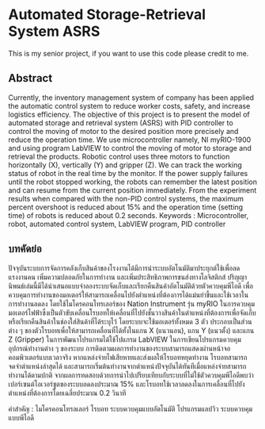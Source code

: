 # Automated Storage-Retrieval System ASRS

This is my senior project, if you want to use this code please credit to me.

## Abstract
  Currently, the inventory management system of company has been applied the
automatic control system to reduce worker costs, safety, and increase logistics efficiency. The
objective of this project is to present the model of automated storage and retrieval system
(ASRS) with PID controller to control the moving of motor to the desired position more
precisely and reduce the operation time. We use microcontroller namely, NI myRIO-1900 and
using program LabVIEW to control the moving of motor to storage and retrieval the products.
Robotic control uses three motors to function horizontally (X), vertically (Y) and gripper (Z).
We can track the working status of robot in the real time by the monitor. If the power supply
failures until the robot stopped working, the robots can remember the latest position and can
resume from the current position immediately. From the experiment results when compared
with the non-PID control systems, the maximum percent overshoot is reduced about 15% and
the operation time (setting time) of robots is reduced about 0.2 seconds.
Keywords : Microcontroller, robot, automated control system, LabVIEW program, PID controller

## บทคัดย่อ

  ปัจจุบันระบบการจัดการคลังเก็บสินค้าของโรงงานได้มีการนำระบบอัตโนมัติมาประยุกต์ใช้เพื่อลดแรงงานคน เพิ่มความปลอดภัยในการทำงาน และเพิ่มประสิทธิภาพการขนส่งทางโลจิสติกส์ ปริญญานิพนธ์เล่มนี้มีได้นำเสนอแบบจำลองระบบจัดเก็บและเรียกคืนสินค้าอัตโนมัติด้วยตัวควบคุมพีไอดี เพื่อควบคุมการทำงานของมอเตอร์ให้สามารถเคลื่อนไปยังตำแหน่งที่ต้องการได้แม่นยำขึ้นและใช้เวลาในการทำงานลดลง โดยใช้ไมโครคอนโทรเลอร์ของ Nation Instrument รุ่น myRIO ในการควบคุมมอเตอร์ไฟฟ้าซึ่งเป็นตัวขับเคลื่อนโรบอทให้เคลื่อนที่ไปยังชั้นวางสินค้าในตำแหน่งที่ต้องการเพื่อจัดเก็บหรือเรียกคืนสินค้าในช่องใส่สินค้าที่ได้ระบุไว้ โดยระบบจะใช้มอเตอร์ทั้งหมด 3 ตัว ประกอบเป็นส่วนต่าง ๆ ของตัวโรบอทเพื่อให้สามารถเคลื่อนที่ได้ทั้งในแกน X (แนวนอน), แกน Y (แนวตั้ง) และแกน Z (Gripper) ในการพัฒนาโปรแกรมได้ใช้โปแกรม LabVIEW ในการเขียนโปรแกรมควบคุมอุปกรณ์ทำงานต่าง ๆ ของระบบ การติดตามผลการทำงานของระบบสามารถแสดงผ่านหน้าจอคอมพิวเตอร์แบบเวลาจริง หากแหล่งจ่ายไฟเสียหายและส่งผลให้โรบอทหยุดทำงาน โรบอทสามารถจดจำตำแหน่งล่าสุดได้ และสามารถเริ่มต้นทำงานจากตำแหน่งปัจจุบันได้ทันทีเมื่อแหล่งจ่ายสามารถทำงานได้ตามปกติ จากผลการทดสอบด้วยการนำไปเปรียบเทียบกับระบบที่ไม่ใช้ตัวควบคุมพีไอดีพบว่า เปอร์เซนต์โอเวอร์ชูตของระบบลดลงประมาณ 15% และโรบอทใช้เวลาลดลงในการเคลื่อนที่ไปยังตำแหน่งที่ต้องการโดยเฉลี่ยประมาณ 0.2 วินาที

คำสำคัญ : ไมโครคอนโทรลเลอร์  โรบอท  ระบบควบคุมแบบอัตโนมัติ  โปรแกรมแลปวิว  ระบบควบคุมแบบพีไอดี



